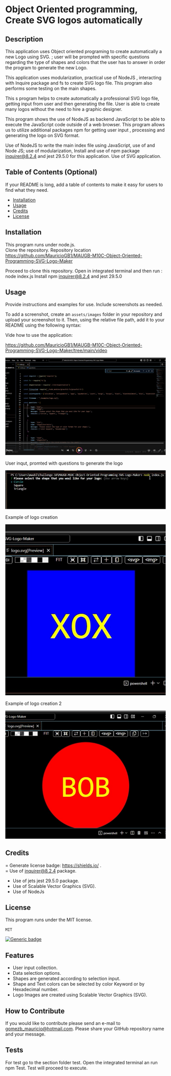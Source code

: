 # Object Oriented programming, Create SVG logos automatically


## Description

This application uses Object oriented programing to create automatically a new Logo using SVG.
; user will be prompted with specific questions regarding the type of shapes and colors  that the user  has to answer in order the program to generate the new Logo.

This application uses modularization, practical use of NodeJS , interacting with Inquire package and fs to create SVG logo file. This program also performs some testing on the main shapes.

This s program helps to create automatically a professional SVG logo file, getting input from user and then generating the file. User is able to create many logos without the need to hire a graphic designer.

This program shows the use of NodeJS as backend JavaScript to be able to execute the JavaScript code outside of a web browser. This program allows us to utilize additional packages npm  for getting user input , processing and generating the logo on SVG format.

Use of NodeJS to write the main index file using JavaScript, use of  and Node JS; use of modularization, Install and use of npm package inquirer@8.2.4 and  jest 29.5.0 for this application. Use of SVG application.

## Table of Contents (Optional)

If your README is long, add a table of contents to make it easy for users to find what they need.

- [Installation](#installation)
- [Usage](#usage)
- [Credits](#credits)
- [License](#license)

## Installation

This program runs under node.js.  
Clone the repository.
Repository location https://github.com/MauricioGB1/MAUGB-M10C-Object-Oriented-Programming-SVG-Logo-Maker

Proceed to clone this repository.  Open in integrated terminal and then run : node index.js
Install npm inquirer@8.2.4 and  jest 29.5.0


## Usage

Provide instructions and examples for use. Include screenshots as needed.

To add a screenshot, create an `assets/images` folder in your repository and upload your screenshot to it. Then, using the relative file path, add it to your README using the following syntax:

Vide how to use the application:

https://github.com/MauricioGB1/MAUGB-M10C-Object-Oriented-Programming-SVG-Logo-Maker/tree/main/video


![alt text](./assets/videopic.jpg)

User inqut, promted with questions to generate the logo

![alt text](/assets/questionsinput.jpg)

Example of logo creation

![alt text](/assets/logo1-sample.jpg)

Example of logo creation 2

![alt text](/assets/logo2-sample.jpg)


## Credits

= Generate license badge: https://shields.io/ .  
= Use of inquirer@8.2.4 package.
- Use of jets jest 29.5.0 package.
- Use of Scalable Vector Graphics (SVG).
- Use of NodeJs


## License

This program runs under the MIT license.

    MIT
    
  [![Generic badge](https://img.shields.io/badge/License-MIT-green.svg)](https://choosealicense.com/licenses/mit/.)


## Features

- User input collection.
- Data selection options.
- Shapes are generated according to selection input.
- Shape and Text colors can be selected by color Keyword or by Hexadecimal number.
- Logo Images are created using Scalable Vector Graphics (SVG).


## How to Contribute

If you would like to contribute please send an e-mail to gomezb_mauricio@hotmail.com. Please share your GitHub repository name and your message.

## Tests

For test go to the section folder test. Open the integrated terminal an run npm Test. Test will proceed to execute.